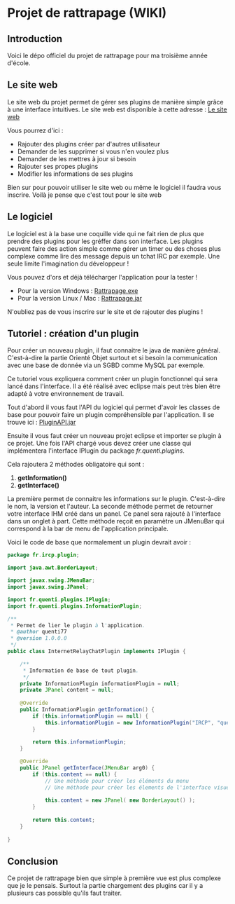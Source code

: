 Projet de rattrapage (WIKI)
===========================

Introduction
------------
Voici le dépo officiel du projet de rattrapage pour ma troisième année d'école.

Le site web
-----------
Le site web du projet permet de gérer ses plugins de manière simple grâce à une interface intuitives.
Le site web est disponible à cette adresse : [Le site web](http://quenti77.fr/rattrapage/ "Le site web")

Vous pourrez d'ici :
- Rajouter des plugins créer par d'autres utilisateur
- Demander de les supprimer si vous n'en voulez plus
- Demander de les mettres à jour si besoin
- Rajouter ses propes plugins
- Modifier les informations de ses plugins

Bien sur pour pouvoir utiliser le site web ou même le logiciel il faudra vous inscrire.
Voilà je pense que c'est tout pour le site web

Le logiciel
-----------

Le logiciel est à la base une coquille vide qui ne fait rien de plus que prendre des plugins pour les gréffer dans son interface. Les plugins peuvent faire des action simple comme gérer un timer ou des choses plus complexe comme lire des message depuis un tchat IRC par exemple. Une seule limite l'imagination du développeur !

Vous pouvez d'ors et déjà télécharger l'application pour la tester !
+ Pour la version Windows : [Rattrapage.exe](http://quenti77.fr/rattrapage/bdd/Rattrapage.exe)
+ Pour la version Linux / Mac : [Rattrapage.jar](http://quenti77.fr/rattrapage/bdd/Rattrapage.jar)

N'oubliez pas de vous inscrire sur le site et de rajouter des plugins !

Tutoriel : création d'un plugin
-------------------------------

Pour créer un nouveau plugin, il faut connaitre le java de manière général. C'est-à-dire la partie Orienté Objet surtout et si besoin la communication avec une base de donnée via un SGBD comme MySQL par exemple.

Ce tutoriel vous expliquera comment créer un plugin fonctionnel qui sera lancé dans l'interface. Il a été réalisé avec eclipse mais peut très bien être adapté à votre environnement de travail.

Tout d'abord il vous faut l'API du logiciel qui permet d'avoir les classes de base pour pouvoir faire un plugin compréhensible par l'application. Il se trouve ici : [PluginAPI.jar](http://quenti77.fr/rattrapage/bdd/PluginAPI.jar)

Ensuite il vous faut créer un nouveau projet eclipse et importer se plugin à ce projet. Une fois l'API chargé vous devez créer une classe qui implémentera l'interface IPlugin du package *fr.quenti.plugins*.

Cela rajoutera 2 méthodes obligatoire qui sont :

1. __getInformation()__
2. __getInterface()__

La première permet de connaitre les informations sur le plugin. C'est-à-dire le nom, la version et l'auteur.
La seconde méthode permet de retourner votre interface IHM créé dans un panel. Ce panel sera rajouté à l'interface dans un onglet à part. Cette méthode reçoit en paramètre un JMenuBar qui correspond à la bar de menu de l'application principale.

Voici le code de base que normalement un plugin devrait avoir :

```java
package fr.ircp.plugin;

import java.awt.BorderLayout;

import javax.swing.JMenuBar;
import javax.swing.JPanel;

import fr.quenti.plugins.IPlugin;
import fr.quenti.plugins.InformationPlugin;

/**
 * Permet de lier le plugin à l'application.
 * @author quenti77
 * @version 1.0.0.0
 */
public class InternetRelayChatPlugin implements IPlugin {

	/**
	 * Information de base de tout plugin.
	 */
	private InformationPlugin informationPlugin = null;
	private JPanel content = null;
	
	@Override
	public InformationPlugin getInformation() {
		if (this.informationPlugin == null) {
			this.informationPlugin = new InformationPlugin("IRCP", "quenti77", "1.0.0.0");
		}
		
		return this.informationPlugin;
	}

	@Override
	public JPanel getInterface(JMenuBar arg0) {
		if (this.content == null) {
			// Une méthode pour créer les éléments du menu
			// Une méthode pour créer les élements de l'interface visuelle
			
			this.content = new JPanel( new BorderLayout() );
		}
		
		return this.content;
	}
	
}
```

Conclusion
----------

Ce projet de rattrapage bien que simple à première vue est plus complexe que je le pensais. Surtout la partie chargement des plugins car il y a plusieurs cas possible qu'ils faut traiter.
